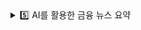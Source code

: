 <details>
<summary> 5️⃣ AI를 활용한 금융 뉴스 요약</summary>
<div markdown="1">

### 에그머니에서는?

최신 금융 뉴스를 효율적으로 수집하고 요약하여 에그머니 사용자, 특히 고등학생 자녀에게 제공하는 것을 목표로 합니다. 자동화된 크롤링 및 요약 프로세스를 통해 정보 접근성을 높이며, 복잡한 뉴스를 쉽게 이해할 수 있도록 변환하는 데 기여합니다. 자녀는 언제든지 최신 금융 뉴스에 대한 정보를 간편하게 얻을 수 있어, 금융에 대한 이해도를 높이고 실제 투자 및 금융 활동에 대한 자신감을 키울 수 있습니다.

### 1. 뉴스 크롤링
- **사용 기술**: [Jsoup](https://jsoup.org/)
- **설명**: Jsoup 라이브러리를 사용하여 네이버 금융 뉴스 섹션(예: `https://news.naver.com/section/101`)에서 최신 뉴스를 크롤링합니다. HTML 문서를 파싱하고, DOM을 탐색하여 뉴스 제목, 링크, 출처를 추출합니다. 이 과정에서 오류가 발생할 수 있는 예외 처리를 포함하여 안정성을 높였습니다.

- **핵심 메서드**: 
    ```java
    @Override
    public List<NewsCrawlResponse> crawlFinanceHeadLineNews() {
        Document document = Jsoup.connect(FINANCE_URL)
                .userAgent(USER_AGENT)
                .get();
        
        Elements headLineNewsElements = document
                .select("div.section_article.as_headline._TEMPLATE ul.sa_list > li");

        // 제목, 링크, 출처 추출
        for (Element headLineElement : headLineNewsElements) {
            String title = headLineElement.selectFirst("div.sa_text > a").text();
            String link = headLineElement.selectFirst("div.sa_text > a").attr("href");
            String press = headLineElement.selectFirst("div.sa_text_press").text();

            newsInfos.add(new NewsCrawlResponse(title, link, press));
        }

        return newsInfos;
    }
    ```
- **예외 처리**: 크롤링 과정에서 `IOException`이 발생할 수 있으며, 이를 로깅하여 문제 발생 시 디버깅에 도움을 줍니다. 헤드라인 뉴스가 없는 경우에도 경고 로그를 기록합니다.

### 2. 뉴스 내용 요약
- **사용 기술**: [OpenAI GPT](https://openai.com/)
- **설명**: 크롤링한 뉴스의 내용을 OpenAI API를 통해 요약합니다. 사용자가 이해하기 쉬운 형태로 요약하기 위해 "너는 경제 뉴스를 고등학생이 이해할 수 있도록 요약해주는 전문 기자야"라는 프롬프트를 설정합니다. 이 과정을 통해 사용자는 복잡한 금융 뉴스를 간결하게 파악할 수 있습니다.

- **핵심 메서드**:
    ```java
    @Override
    public SummarizedContentResponse summarizeNews(String newsContent) {
        Map<String, Object> requestBody = new HashMap<>();
        requestBody.put("model", "gpt-4o-mini");
        requestBody.put("max_tokens", 700);
        requestBody.put("temperature", 0.3);
        requestBody.put("messages", new Object[] {
                Map.of("role", "system", "content", "너는 경제 뉴스를 고등학생이 이해할 수 있도록 요약해주는 전문 기자야"),
                Map.of("role", "user", "content", newsContent)
        });

        return this.webClient.post()
                .uri("https://api.openai.com/v1/chat/completions")
                .header("Authorization", "Bearer " + openAIConfig.getApiKey())
                .bodyValue(requestBody)
                .retrieve()
                .bodyToMono(OpenAIResponse.class)
                .map(response -> {
                    String content = response.getChoices().get(0).getMessage().getContent();
                    return new SummarizedContentResponse(response.getId(), content);
                })
                .block();
    }
    ```
- **요약 결과 처리**: 요약된 결과는 사용자가 쉽게 이해할 수 있도록 변환된 후, 저장하거나 사용자에게 전달하는 등의 추가 처리로 이어질 수 있습니다.

### 3. 스케줄링
- **사용 기술**: [Spring Scheduler](https://docs.spring.io/spring-framework/docs/current/reference/html/integration.html#scheduling)
- **설명**: Spring의 스케줄링 기능을 활용하여 매일 특정 시간(예: 4시 55분)에 뉴스 크롤링 및 요약 작업을 자동으로 수행합니다. 이를 통해 반복적인 작업을 자동화하고, 사용자가 항상 최신 뉴스를 받을 수 있도록 합니다. CRON 표현식을 사용하여 정확한 시간에 작업을 수행할 수 있습니다.

- **핵심 메서드**:
    ```java
    @Scheduled(cron = "0 55 4 * * *", zone = "Asia/Seoul")
    public void scheduledNewsCrawlingAndSummarization() {
        List<NewsCrawlResponse> newsList = crawlFinanceHeadLineNews();
        for (NewsCrawlResponse news : newsList) {
            String content = crawlNewsContent(news.getLink());
            SummarizedContentResponse summary = summarizeNews(content);
            // 저장 또는 추가 처리
        }
    }
    ```
- **유연성**: 스케줄링 설정은 환경에 따라 조정 가능하며, 필요에 따라 다양한 시간 주기로 설정할 수 있습니다.


</div>
</details>
